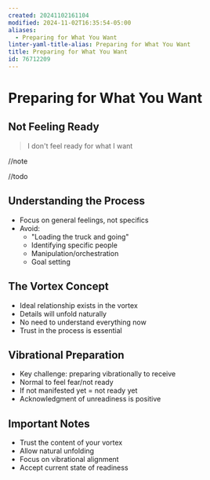 ```yaml
---
created: 20241102161104
modified: 2024-11-02T16:35:54-05:00
aliases:
  - Preparing for What You Want
linter-yaml-title-alias: Preparing for What You Want
title: Preparing for What You Want
id: 76712209
---
```


# Preparing for What You Want

## Not Feeling Ready

> I don't feel ready for what I want

//note

//todo


## Understanding the Process

- Focus on general feelings, not specifics
- Avoid:
    - "Loading the truck and going"
    - Identifying specific people
    - Manipulation/orchestration
    - Goal setting

## The Vortex Concept

- Ideal relationship exists in the vortex
- Details will unfold naturally
- No need to understand everything now
- Trust in the process is essential


## Vibrational Preparation

- Key challenge: preparing vibrationally to receive
- Normal to feel fear/not ready
- If not manifested yet = not ready yet
- Acknowledgment of unreadiness is positive

## Important Notes

- Trust the content of your vortex
- Allow natural unfolding
- Focus on vibrational alignment
- Accept current state of readiness
